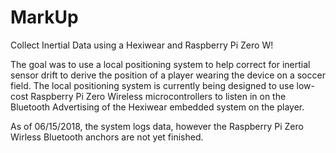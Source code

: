 # MarkUp
Collect Inertial Data using a Hexiwear and Raspberry Pi Zero W!

The goal was to use a local positioning system to help correct for inertial sensor drift to derive the position of a player wearing the device on a soccer field. The local positioning system is currently being designed to use low-cost Raspberry Pi Zero Wireless microcontrollers to listen in on the Bluetooth Advertising of the Hexiwear embedded system on the player. 

As of 06/15/2018, the system logs data, however the Raspberry Pi Zero Wirless Bluetooth anchors are not yet finished.
